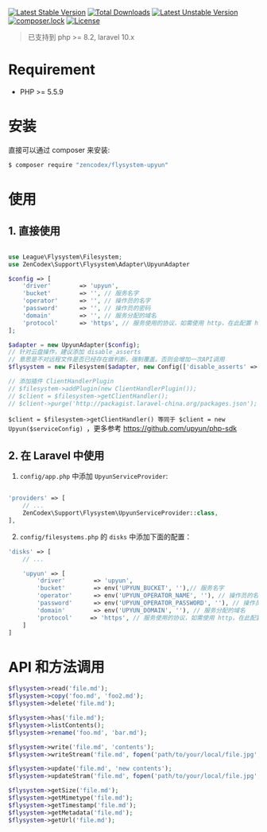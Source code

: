 [![Latest Stable Version](https://poser.pugx.org/zencodex/flysystem-upyun/v/stable)](https://packagist.org/packages/zencodex/flysystem-upyun)
[![Total Downloads](https://poser.pugx.org/zencodex/flysystem-upyun/downloads)](https://packagist.org/packages/zencodex/flysystem-upyun)
[![Latest Unstable Version](https://poser.pugx.org/zencodex/flysystem-upyun/v/unstable)](https://packagist.org/packages/zencodex/flysystem-upyun)
[![composer.lock](https://poser.pugx.org/zencodex/flysystem-upyun/composerlock)](https://packagist.org/packages/zencodex/flysystem-upyun)
[![License](https://poser.pugx.org/zencodex/flysystem-upyun/license)](https://packagist.org/packages/zencodex/flysystem-upyun)

> 已支持到 php >= 8.2, laravel 10.x

# Requirement

- PHP >= 5.5.9

# 安装

直接可以通过 composer 来安装:
```sh
$ composer require "zencodex/flysystem-upyun"
```

# 使用

## 1. 直接使用

```php

use League\Flysystem\Filesystem;
use ZenCodex\Support\Flysystem\Adapter\UpyunAdapter

$config => [
    'driver'        => 'upyun',
    'bucket'        => '', // 服务名字
    'operator'      => '', // 操作员的名字
    'password'      => '', // 操作员的密码
    'domain'        => '', // 服务分配的域名
    'protocol'      => 'https', // 服务使用的协议，如需使用 http，在此配置 http
];

$adapter = new UpyunAdapter($config);
// 针对云盘操作，建议添加 disable_asserts
// 意思是不对远程文件是否已经存在做判断，强制覆盖。否则会增加一次API调用
$flysystem = new Filesystem($adapter, new Config(['disable_asserts' => true]));

// 添加插件 ClientHandlerPlugin 
// $filesystem->addPlugin(new ClientHandlerPlugin());
// $client = $filesystem->getClientHandler(); 
// $client->purge('http://packagist.laravel-china.org/packages.json');

```

`$client = $filesystem->getClientHandler() 等同于 $client = new Upyun($serviceConfig) `，更多参考  https://github.com/upyun/php-sdk

## 2. 在 Laravel 中使用

1. `config/app.php` 中添加 `UpyunServiceProvider`:

```php

'providers' => [
    // ...
    ZenCodex\Support\Flysystem\UpyunServiceProvider::class,
],
```

2. `config/filesystems.php` 的 `disks` 中添加下面的配置：

```php
'disks' => [
    // ...

    'upyun' => [
        'driver'        => 'upyun',
        'bucket'        => env('UPYUN_BUCKET', ''),// 服务名字
        'operator'      => env('UPYUN_OPERATOR_NAME', ''), // 操作员的名字
        'password'      => env('UPYUN_OPERATOR_PASSWORD', ''), // 操作员的密码
        'domain'        => env('UPYUN_DOMAIN', ''), // 服务分配的域名
        'protocol'     => 'https', // 服务使用的协议，如需使用 http，在此配置 http
    ]
]
```

# API 和方法调用

```php
$flysystem->read('file.md');
$flysystem->copy('foo.md', 'foo2.md');
$flysystem->delete('file.md');

$flysystem->has('file.md');
$flysystem->listContents();
$flysystem->rename('foo.md', 'bar.md');

$flysystem->write('file.md', 'contents');
$flysystem->writeStream('file.md', fopen('path/to/your/local/file.jpg', 'r'));

$flysystem->update('file.md', 'new contents');
$flysystem->updateStram('file.md', fopen('path/to/your/local/file.jpg', 'r'));

$flysystem->getSize('file.md');
$flysystem->getMimetype('file.md');
$flysystem->getTimestamp('file.md');
$flysystem->getMetadata('file.md');
$flysystem->getUrl('file.md');
```
